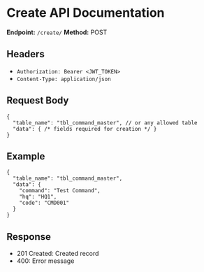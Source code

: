# Create API Documentation

**Endpoint:** `/create/`
**Method:** POST

## Headers
- `Authorization: Bearer <JWT_TOKEN>`
- `Content-Type: application/json`

## Request Body
```
{
  "table_name": "tbl_command_master", // or any allowed table
  "data": { /* fields required for creation */ }
}
```

## Example
```
{
  "table_name": "tbl_command_master",
  "data": {
    "command": "Test Command",
    "hq": "HQ1",
    "code": "CMD001"
  }
}
```

## Response
- 201 Created: Created record
- 400: Error message
